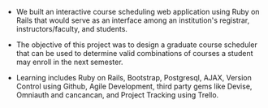 - We built an interactive course scheduling web application using Ruby on Rails that would serve as an interface among an institution's registrar, instructors/faculty, and students.

- The objective of this project was to design a graduate course scheduler that can be used to determine valid combinations of courses a student may enroll in the next semester. 

- Learning includes Ruby on Rails, Bootstrap, Postgresql, AJAX, Version Control using Github, Agile Development, third party gems like Devise, Omniauth and cancancan, and Project Tracking using Trello.
